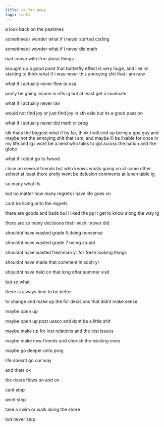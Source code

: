 ```yaml
---
title: so far away
tags: rants
---
```


a look back on the pastimes

sometimes i wonder what if i never started coding

sometimes i wonder what if i never did math

had convo with ifrm about things

brought up a good point that butterfly effect is very huge, and like im starting to think what if i was never this annoying shit that i am now

what if i actually never flew to usa 

prolly be going insane in nfls ig but at least get a soulmate

what if i actually never ran

would not find joy or just find joy in sth esle but its a good passion

what if i actually never did math or prog

idk thats the biggest what if by far, think i will end up being a gpa guy and maybe not the annoying shit that i am, and maybe ill be likable for once in my life and ig i wont be a nerd who talks to ppl across the nation and the globe

what if i didnt go to fwood

i lose on several friends but who knows whats going on at some other school at least there prolly wont be delusion comments at lunch table ig

so many what ifs

but no matter how many regrets i have life goes on

cant be living onto the regrets

there are goods and bads but i liked the ppl i get to know along the way ig

there are so many decisions that i wish i never did

shouldnt have wasted grade 5 doing nonsense 

shouldnt have wasted grade 7 being stupid

shouldnt have wasted freshman yr for fresh looking things

shouldnt have made that comment in soph yr

shouldnt have held on that long after summer visit

but so what

there is always time to be better

to change and make up the for decisions that didnt make sense

maybe open up

maybe open up post usaco and dont be a little shit

maybe make up for lost relations and the lost issues

maybe make new friends and cherish the existing ones

maybe go deeper onto prog

life doesnt go our way

and thats ok

the rivers flows on and on

cant stop 

wont stop

take a swim or walk along the shore

but never stop
